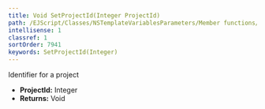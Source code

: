 ```yaml
---
title: Void SetProjectId(Integer ProjectId)
path: /EJScript/Classes/NSTemplateVariablesParameters/Member functions/Void SetProjectId(Integer p_0)
intellisense: 1
classref: 1
sortOrder: 7941
keywords: SetProjectId(Integer)
---
```



Identifier for a project



* **ProjectId:** Integer
* **Returns:** Void



